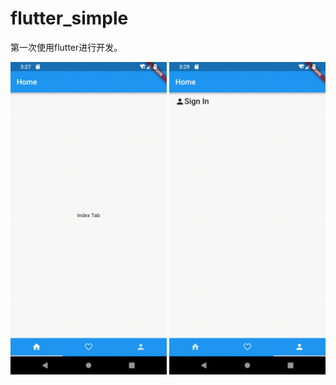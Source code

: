 # flutter_simple

第一次使用flutter进行开发。

<div align=center>
  <img width="250" src="https://github.com/Linies/flutter_simple/blob/master/simple_1.gif"/>
  <img width="250" src="https://github.com/Linies/flutter_simple/blob/master/simple_2.gif"/>
</div>
